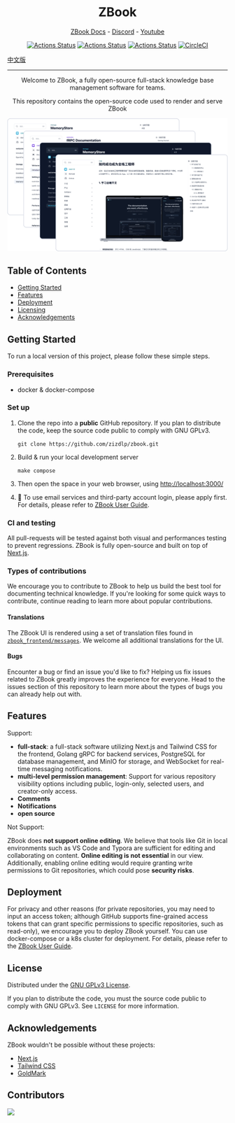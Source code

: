 <h1 align="center">ZBook</h1>
<p align="center">
  <a href="https://github.com/zizdlp/zbook-docs">ZBook Docs</a> - <a href="https://discord.com/channels/1250069935594536960/1250069935594536963">Discord</a> - <a href="https://www.youtube.com/channel/UC9D6VAJRoG7bD38dz8F9CSg">Youtube</a>
</p>

<div align="center">

[![Actions Status](https://github.com/zizdlp/zbook/workflows/BUILD_MAIN/badge.svg)](https://github.com/zizdlp/zbook/actions)
[![Actions Status](https://github.com/zizdlp/zbook/workflows/TEST_BACKEND/badge.svg)](https://github.com/zizdlp/zbook/actions)
[![Actions Status](https://github.com/zizdlp/zbook/workflows/TEST_FRONTEND/badge.svg)](https://github.com/zizdlp/zbook/actions)
[![CircleCI](https://dl.circleci.com/status-badge/img/gh/zizdlp/zbook/tree/release.svg?style=svg)](https://dl.circleci.com/status-badge/redirect/gh/zizdlp/zbook/tree/release)

</div>

[中文版](README_zh.md)

------
<p align="center">Welcome to ZBook, a fully open-source full-stack knowledge base management software for teams.</p>
<p align="center">This repository contains the open-source code used to render and serve ZBook</p>

<p align="center">
  <img alt="group_demo" src="./zbook_frontend/public/group_demo.png">
</p>

## Table of Contents

- [Getting Started](#getting-started)
- [Features](#features)
- [Deployment](#deployment)
- [Licensing](#license)
- [Acknowledgements](#acknowledgements)

## Getting Started

To run a local version of this project, please follow these simple steps.

### Prerequisites

- docker & docker-compose

### Set up

1. Clone the repo into a **public** GitHub repository. If you plan to distribute the code, keep the source code public to comply with GNU GPLv3.

    ```shell
    git clone https://github.com/zizdlp/zbook.git
    ```

2. Build & run your local development server

    ```shell
    make compose
    ```

3. Then open the space in your web browser, using <http://localhost:3000/>

4. 🍻 To use email services and third-party account login, please apply first. For details, please refer to [ZBook User Guide](https://github.com/zizdlp/zbook-user-guide).

### CI and testing

All pull-requests will be tested against both visual and performances testing to prevent regressions.
ZBook is fully open-source and built on top of [Next.js](https://nextjs.org/).

### Types of contributions

We encourage you to contribute to ZBook to help us build the best tool for documenting technical knowledge. If you're looking for some quick ways to contribute, continue reading to learn more about popular contributions.

#### Translations

The ZBook UI is rendered using a set of translation files found in [`zbook_frontend/messages`](/zbook_frontend/messages/). We welcome all additional translations for the UI.

#### Bugs

Encounter a bug or find an issue you'd like to fix? Helping us fix issues related to ZBook greatly improves the experience for everyone. Head to the issues section of this repository to learn more about the types of bugs you can already help out with.

## Features

Support:

- **full-stack**: a full-stack software utilizing Next.js and Tailwind CSS for the frontend, Golang gRPC for backend services, PostgreSQL for database management, and MinIO for storage, and WebSocket for real-time messaging notifications.
- **multi-level permission management**: Support for various repository visibility options including public, login-only, selected users, and creator-only access.
- **Comments**
- **Notifications**
- **open source**

Not Support:

ZBook does **not support online editing**. We believe that tools like Git in local environments such as VS Code and Typora are sufficient for editing and collaborating on content. **Online editing is not essential** in our view. Additionally, enabling online editing would require granting write permissions to Git repositories, which could pose **security risks**.

## Deployment

For privacy and other reasons (for private repositories, you may need to input an access token; although GitHub supports fine-grained access tokens that can grant specific permissions to specific repositories, such as read-only), we encourage you to deploy ZBook yourself. You can use docker-compose or a k8s cluster for deployment. For details, please refer to the [ZBook User Guide](https://github.com/zizdlp/zbook-user-guide).

## License

Distributed under the [GNU GPLv3 License](https://github.com/zizdlp/zbook/LICENSE).

If you plan to distribute the code, you must the source code public to comply with GNU GPLv3.
See `LICENSE` for more information.

## Acknowledgements

ZBook wouldn't be possible without these projects:

- [Next.js](https://nextjs.org/)
- [Tailwind CSS](https://tailwindcss.com/)
- [GoldMark](https://github.com/yuin/goldmark)

## Contributors

<a href="https://github.com/zizdlp/zbook/graphs/contributors">
  <img src="https://contrib.rocks/image?repo=zizdlp/zbook" />
</a>
